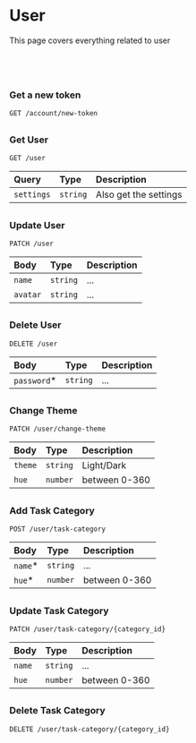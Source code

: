 # User

This page covers everything related to user

# 

<br/>

### Get a new token

```http
GET /account/new-token
```

## 
## 

### Get User

```http
GET /user
```

|Query|Type|Description|
| :-------- | :------- | :------- |
| `settings` | `string` | Also get the settings |

## 

### Update User

```http
PATCH /user
```

|Body|Type|Description|
| :-------- | :------- | :------- |
| `name` | `string` | ... |
| `avatar` | `string` | ... |

## 

### Delete User

```http
DELETE /user
```

|Body|Type|Description|
| :-------- | :------- | :------- |
| `password`* | `string` | ... |

## 

### Change Theme

```http
PATCH /user/change-theme
```

|Body|Type|Description|
| :-------- | :------- | :------- |
| `theme` | `string` | Light/Dark |
| `hue` | `number` | between 0-360 |

## 

### Add Task Category

```http
POST /user/task-category
```

|Body|Type|Description|
| :-------- | :------- | :------- |
| `name`* | `string` | ... |
| `hue`* | `number` | between 0-360 |

## 

### Update Task Category

```http
PATCH /user/task-category/{category_id}
```

|Body|Type|Description|
| :-------- | :------- | :------- |
| `name` | `string` | ... |
| `hue` | `number` | between 0-360 |

## 

### Delete Task Category

```http
DELETE /user/task-category/{category_id}
```

